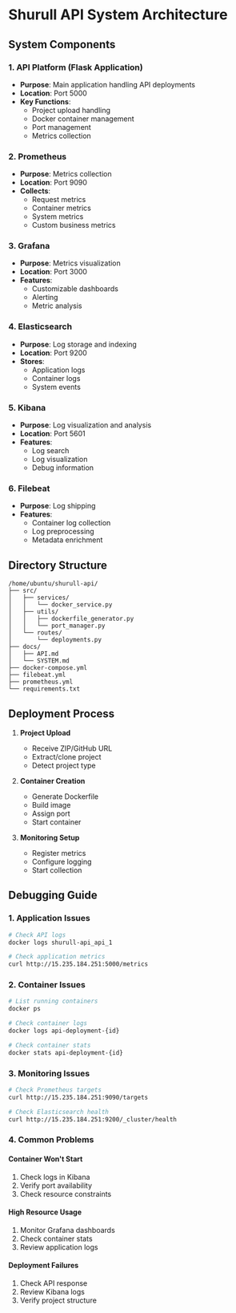 # Shurull API System Architecture

## System Components

### 1. API Platform (Flask Application)
- **Purpose**: Main application handling API deployments
- **Location**: Port 5000
- **Key Functions**:
  - Project upload handling
  - Docker container management
  - Port management
  - Metrics collection

### 2. Prometheus
- **Purpose**: Metrics collection
- **Location**: Port 9090
- **Collects**:
  - Request metrics
  - Container metrics
  - System metrics
  - Custom business metrics

### 3. Grafana
- **Purpose**: Metrics visualization
- **Location**: Port 3000
- **Features**:
  - Customizable dashboards
  - Alerting
  - Metric analysis

### 4. Elasticsearch
- **Purpose**: Log storage and indexing
- **Location**: Port 9200
- **Stores**:
  - Application logs
  - Container logs
  - System events

### 5. Kibana
- **Purpose**: Log visualization and analysis
- **Location**: Port 5601
- **Features**:
  - Log search
  - Log visualization
  - Debug information

### 6. Filebeat
- **Purpose**: Log shipping
- **Features**:
  - Container log collection
  - Log preprocessing
  - Metadata enrichment

## Directory Structure
```
/home/ubuntu/shurull-api/
├── src/
│   ├── services/
│   │   └── docker_service.py
│   ├── utils/
│   │   ├── dockerfile_generator.py
│   │   └── port_manager.py
│   └── routes/
│       └── deployments.py
├── docs/
│   ├── API.md
│   └── SYSTEM.md
├── docker-compose.yml
├── filebeat.yml
├── prometheus.yml
└── requirements.txt
```

## Deployment Process

1. **Project Upload**
   - Receive ZIP/GitHub URL
   - Extract/clone project
   - Detect project type

2. **Container Creation**
   - Generate Dockerfile
   - Build image
   - Assign port
   - Start container

3. **Monitoring Setup**
   - Register metrics
   - Configure logging
   - Start collection

## Debugging Guide

### 1. Application Issues
```bash
# Check API logs
docker logs shurull-api_api_1

# Check application metrics
curl http://15.235.184.251:5000/metrics
```

### 2. Container Issues
```bash
# List running containers
docker ps

# Check container logs
docker logs api-deployment-{id}

# Check container stats
docker stats api-deployment-{id}
```

### 3. Monitoring Issues
```bash
# Check Prometheus targets
curl http://15.235.184.251:9090/targets

# Check Elasticsearch health
curl http://15.235.184.251:9200/_cluster/health
```

### 4. Common Problems

#### Container Won't Start
1. Check logs in Kibana
2. Verify port availability
3. Check resource constraints

#### High Resource Usage
1. Monitor Grafana dashboards
2. Check container stats
3. Review application logs

#### Deployment Failures
1. Check API response
2. Review Kibana logs
3. Verify project structure
